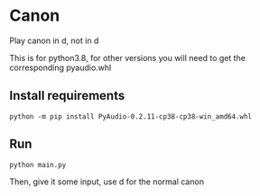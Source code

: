# Canon

Play canon in d, not in d

This is for python3.8, for other versions you will need to get the corresponding pyaudio.whl

## Install requirements

```
python -m pip install PyAudio-0.2.11-cp38-cp38-win_amd64.whl
```

## Run

```
python main.py
```

Then, give it some input, use d for the normal canon
